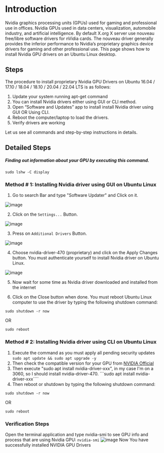 # Introduction
Nvidia graphics processing units (GPUs) used for gaming and professional use in offices. Nvidia GPUs used in data centers, visualization, automobile industry, and artificial intelligence. By default X.org X server use nouveau free/libre software drivers for nVidia cards. The nouveau driver generally provides the inferior performance to Nvidia’s proprietary graphics device drivers for gaming and other professional use. This page shows how to install Nvidia GPU drivers on an Ubuntu Linux desktop.
## Steps
The procedure to install proprietary Nvidia GPU Drivers on Ubuntu 16.04 / 17.10 / 18.04 / 18.10 / 20.04 / 22.04 LTS is as follows:
1. Update your system running apt-get command
2. You can install Nvidia drivers either using GUI or CLI method.
3. Open “Software and Updates” app to install install Nvidia driver using GUI OR Using CLI.
4. Reboot the computer/laptop to load the drivers.
5. Verify drivers are working

Let us see all commands and step-by-step instructions in details.

## Detailed Steps

##### Finding out information about your GPU by executing this command.
```sudo lshw -C display```

### Method # 1: Installing Nvidia driver using GUI on Ubuntu Linux
1. Go to search Bar and type "Software Updater" and Click on it.

![image](https://github.com/Mr-MeerMoazzam/Set-Up-CUDA-cuDNN-on-Ubuntu-20.04/assets/98279854/ccbe360e-adf3-40aa-b02f-674332af4b0a)

2. Click on the `Settings...` Button.

![image](https://github.com/Mr-MeerMoazzam/Set-Up-CUDA-cuDNN-on-Ubuntu-20.04/assets/98279854/1060987c-6c50-447f-abe5-0c4c0f1e671d)

3. Press on `Additional Drivers` Button.

![image](https://github.com/Mr-MeerMoazzam/Set-Up-CUDA-cuDNN-on-Ubuntu-20.04/assets/98279854/e62c3bd5-9cf5-4a77-ab4b-622bd4161b50)

4. Choose nvidia-driver-470 (proprietary) and click on the Apply Changes button. You must authenticate yourself to install Nvidia driver on Ubuntu Linux.

![image](https://github.com/Mr-MeerMoazzam/Set-Up-CUDA-cuDNN-on-Ubuntu-20.04/assets/98279854/f71348b0-1ec9-4444-8d72-cab82746e020)

5. Now wait for some time as Nvidia driver downloaded and installed from the internet

6. Click on the Close button when done. You must reboot Ubuntu Linux computer to use the driver by typing the following shutdown command:

```sudo shutdown -r now```

OR

```sudo reboot```
### Method # 2: Installing Nvidia driver using CLI on Ubuntu Linux
1. Execute the command as you must apply all pending security updates
```sudo apt update && sudo apt upgrade -y```
2. Then check the compatible version for your GPU from [NVIDIA Official](https://www.nvidia.com/Download/index.aspx?lang=en-us)
3. Then execute "sudo apt install nvidia-driver-xxx", in my case I'm on a 3060, so I should install nvidia-driver-470.
```sudo apt install nvidia-driver-xxx````
4. Then reboot or shutdown by typing the following shutdown command:

```sudo shutdown -r now```

OR

```sudo reboot```
### Verification Steps
Open the terminal application and type nvidia-smi to see GPU info and process that are using Nvidia GPU:
```nvidia-smi```
![image](https://github.com/Mr-MeerMoazzam/Cuda-Setup-In-Ubunto-22.04/assets/98279854/be8c6901-642a-4ece-a8b6-5a0c273830f6)
Now You have successfully installed NVIDIA GPU Drivers
